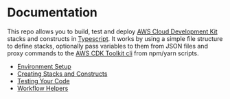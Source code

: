 # Documentation

This repo allows you to build, test and deploy [AWS Cloud Development Kit](https://docs.aws.amazon.com/cdk/latest/guide/home.html) stacks and constructs in [Typescript](https://www.typescriptlang.org/). It works by using a simple file structure to define stacks, optionally pass variables to them from JSON files and proxy commands to the [AWS CDK Toolkit cli](https://docs.aws.amazon.com/cdk/latest/guide/tools.html) from npm/yarn scripts.

- [Environment Setup](setup)
- [Creating Stacks and Constructs](usage)
- [Testing Your Code](testing)
- [Workflow Helpers](workflow)
